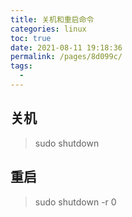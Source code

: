 ```yaml
---
title: 关机和重启命令
categories: linux
toc: true
date: 2021-08-11 19:18:36
permalink: /pages/8d099c/
tags: 
  - 
---
```


## 关机

> sudo shutdown

## 重启

> sudo shutdown -r 0